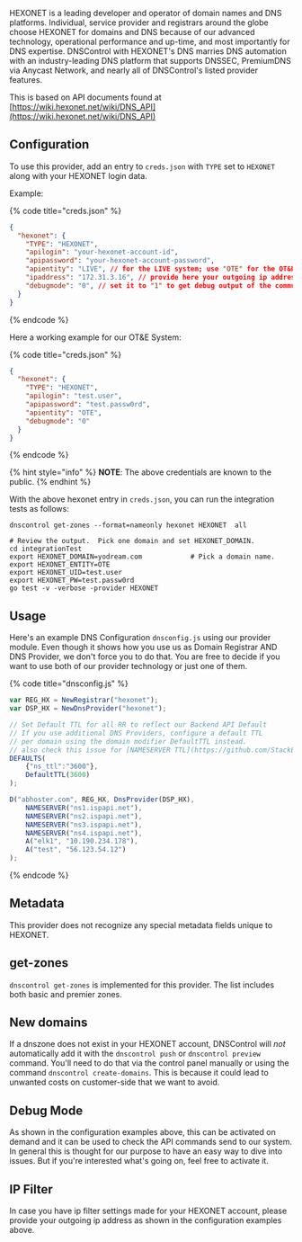HEXONET is a leading developer and operator of domain names and DNS platforms.
Individual, service provider and registrars around the globe choose HEXONET for
domains and DNS because of our advanced technology, operational performance and
up-time, and most importantly for DNS expertise. DNSControl with HEXONET's DNS
marries DNS automation with an industry-leading DNS platform that supports DNSSEC,
PremiumDNS via Anycast Network, and nearly all of DNSControl's listed provider features.

This is based on API documents found at [https://wiki.hexonet.net/wiki/DNS_API](https://wiki.hexonet.net/wiki/DNS_API)

## Configuration

To use this provider, add an entry to `creds.json` with `TYPE` set to `HEXONET`
along with your HEXONET login data.

Example:

{% code title="creds.json" %}
```json
{
  "hexonet": {
    "TYPE": "HEXONET",
    "apilogin": "your-hexonet-account-id",
    "apipassword": "your-hexonet-account-password",
    "apientity": "LIVE", // for the LIVE system; use "OTE" for the OT&E system
    "ipaddress": "172.31.3.16", // provide here your outgoing ip address
    "debugmode": "0", // set it to "1" to get debug output of the communication with our Backend System API
  }
}
```
{% endcode %}

Here a working example for our OT&E System:

{% code title="creds.json" %}
```json
{
  "hexonet": {
    "TYPE": "HEXONET",
    "apilogin": "test.user",
    "apipassword": "test.passw0rd",
    "apientity": "OTE",
    "debugmode": "0"
  }
}
```
{% endcode %}

{% hint style="info" %}
**NOTE**: The above credentials are known to the public.
{% endhint %}

With the above hexonet entry in `creds.json`, you can run the
integration tests as follows:

```shell
dnscontrol get-zones --format=nameonly hexonet HEXONET  all
```
```shell
# Review the output.  Pick one domain and set HEXONET_DOMAIN.
cd integrationTest
export HEXONET_DOMAIN=yodream.com            # Pick a domain name.
export HEXONET_ENTITY=OTE
export HEXONET_UID=test.user
export HEXONET_PW=test.passw0rd
go test -v -verbose -provider HEXONET
```

## Usage

Here's an example DNS Configuration `dnsconfig.js` using our provider module.
Even though it shows how you use us as Domain Registrar AND DNS Provider, we don't force you to do that.
You are free to decide if you want to use both of our provider technology or just one of them.

{% code title="dnsconfig.js" %}
```javascript
var REG_HX = NewRegistrar("hexonet");
var DSP_HX = NewDnsProvider("hexonet");

// Set Default TTL for all RR to reflect our Backend API Default
// If you use additional DNS Providers, configure a default TTL
// per domain using the domain modifier DefaultTTL instead.
// also check this issue for [NAMESERVER TTL](https://github.com/StackExchange/dnscontrol/issues/176).
DEFAULTS(
    {"ns_ttl":"3600"},
    DefaultTTL(3600)
);

D("abhoster.com", REG_HX, DnsProvider(DSP_HX),
    NAMESERVER("ns1.ispapi.net"),
    NAMESERVER("ns2.ispapi.net"),
    NAMESERVER("ns3.ispapi.net"),
    NAMESERVER("ns4.ispapi.net"),
    A("elk1", "10.190.234.178"),
    A("test", "56.123.54.12")
);
```
{% endcode %}

## Metadata

This provider does not recognize any special metadata fields unique to HEXONET.

## get-zones

`dnscontrol get-zones` is implemented for this provider. The list
includes both basic and premier zones.

## New domains

If a dnszone does not exist in your HEXONET account, DNSControl will *not* automatically add it with the `dnscontrol push` or `dnscontrol preview` command. You'll need to do that via the control panel manually or using the command `dnscontrol create-domains`.
This is because it could lead to unwanted costs on customer-side that we want to avoid.

## Debug Mode

As shown in the configuration examples above, this can be activated on demand and it can be used to check the API commands send to our system.
In general this is thought for our purpose to have an easy way to dive into issues. But if you're interested what's going on, feel free to activate it.

## IP Filter

In case you have ip filter settings made for your HEXONET account, please provide your outgoing ip address as shown in the configuration examples above.
